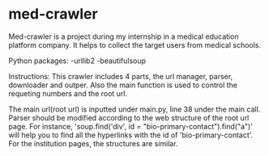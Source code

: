 # med-crawler
Med-crawler is a project during my internship in a medical education platform company. It helps to collect the target users from medical schools.

Python packages: 
-urllib2
-beautifulsoup 

Instructions:
This crawler includes 4 parts, the url manager, parser, downloader and outper. Also the main function is used to control the requeting numbers and the root url. 

The main url(root url) is inputted under main.py, line 38 under the main call.
Parser should be modified according to the web structure of the root url page. For instance, 'soup.find('div', id = "bio-primary-contact").find("a")' will help you to find all the hyperlinks with the id of 'bio-primary-contact'. For the institution pages, the structures are similar. 

